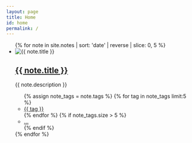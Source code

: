 ```yaml
---
layout: page
title: Home
id: home
permalink: /
---
```


<main class="mw7 center">
    <ul class="list pl0">
      {% for note in site.notes | sort: 'date' | reverse | slice: 0, 5 %}
        <li class="pa3 pa4-ns mb3">
          <img src="{{ note.image }}" alt="{{ note.title }}" class="w-100 mb2">
          <h2 class="f4 f3-ns"><a href="{{ note.url }}" class="link near-black">{{ note.title }}</a></h2>
          <p class="measure lh-copy f6 dark-gray">{{ note.description }}</p>
          <ul class="list pl0 flex flex-wrap">
            {% assign note_tags = note.tags %}
            {% for tag in note_tags limit:5 %}
              <li class="mr2 mb2">
                <a href="/tags/{{ tag | slugify }}" class="tag">{{ tag }}</a>
              </li>
            {% endfor %}
            {% if note_tags.size > 5 %}
              <li class="mr2 mb2"><a href="{{ note.url }}" class="tag">...</a></li>
            {% endif %}
          </ul>
        </li>
      {% endfor %}
    </ul>
  </main>
